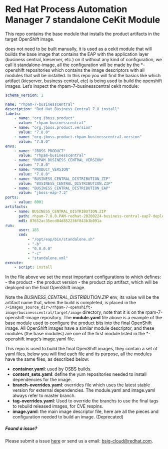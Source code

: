 # Red Hat Process Automation Manager 7 standalone CeKit Module

This repo contains the base module that installs the product artifacts in the target OpenShift image.

does not need to be built manually, it is used as a cekit module  that will builds the base image that contains
the EAP with the application layer (business central, kieserver, etc.) on it without any kind of configuration, we call
it standalone-image, all the configuration will be made by the *-openshift repositories which contains the image
descriptors with all modules that will be installed. In this repo you will find the basics like which artifact
(kieserver, business central, etc) is being used to build the openshift images.
Let’s inspect the rhpam-7-businesscentral cekit module:


```yaml
schema_version: 1

name: "rhpam-7-businesscentral"
description: "Red Hat Business Central 7.8 install"
labels:
    - name: "org.jboss.product"
      value: "rhpam-businesscentral"
    - name: "org.jboss.product.version"
      value: "7.8.0"
    - name: "org.jboss.product.rhpam-businesscentral.version"
      value: "7.8.0"
envs:
    - name: "JBOSS_PRODUCT"
      value: "rhpam-businesscentral"
    - name: "RHPAM_BUSINESS_CENTRAL_VERSION"
      value: "7.8.0"
    - name: "PRODUCT_VERSION"
      value: "7.8.0"
    - name: "BUSINESS_CENTRAL_DISTRIBUTION_ZIP"
      value: "BUSINESS_CENTRAL_DISTRIBUTION.ZIP"
    - name: "BUSINESS_CENTRAL_DISTRIBUTION_EAP"
      value: "jboss-eap-7.2"
ports:
    - value: 8001
artifacts:
    - name: BUSINESS_CENTRAL_DISTRIBUTION.ZIP
      path: rhpam-7.8.0.PAM-redhat-20200224-business-central-eap7-deployable.zip
      md5: 07652ac35ecd04d852236f843b3b091a
run:
      user: 185
      cmd:
          - "/opt/eap/bin/standalone.sh"
          - "-b"
          - "0.0.0.0"
          - "-c"
          - "standalone.xml"
execute:
    - script: install
```

In the file above we set the most important configurations to which defines:
    - the product
    - the product version
    - the product zip artifact, which will be deployed on the final OpenShift image.

Note the *BUSINESS_CENTRAL_DISTRIBUTION.ZIP* env, its value will be the artifact name that, when the build is completed,
is placed in the `/<images_source_dir>/rhpam-7-openshift-image/businesscentral/target/image` directory,
note that it is on the rpam-7-openshift-image repository. The **module.yaml** file above is a example of
the base module used to configure the product bits into the final OpenShift image. All OpenShift images have a
similar module descriptor, and these modules (the base modules) are one of the first module listed in the
 *-openshift image’s image.yaml file.



This repo is used to build the final OpenShift images, they contain a set of yaml files, below you will find each
file and its purpose, all the modules have the same files, as described below:

 - **container.yaml**: used by OSBS builds.
 - **content_sets.yaml**: define the yum repositories needed to install dependencies for the image.
 - **branch-overrides.yaml**: overrides file which uses the latest stable version for external dependencies. The module.yaml and image.yaml always refer to master branch.
 - **tag-overrides.yaml**: Used to override the branchs to use the final tags to rebuild released images, for CVE respins.
 - **image.yaml**: the main image descriptor file, here are all the pieces and configuration needed to build an image. (Deprecated)


 ##### Found a issue?
 Please submit a issue [here](https://issues.jboss.org/projects/KIECLOUD) or send us a email: bsig-cloud@redhat.com.

